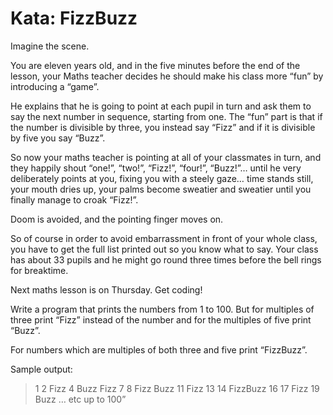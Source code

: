 # Kata: FizzBuzz

Imagine the scene.

You are eleven years old, and in the five minutes before the end of the lesson, your Maths teacher
decides he should make his class more “fun” by introducing a “game”.

He explains that he is going to point at each pupil in turn and ask them to say the next number in sequence, starting from one.
The “fun” part is that if the number is divisible by three, you instead say “Fizz” and if it is divisible by five you say “Buzz”.

So now your maths teacher is pointing at all of your classmates in turn, and they happily shout “one!”, “two!”, “Fizz!”,
“four!”, “Buzz!”… until he very deliberately points at you, fixing you with a steely gaze… time stands still,
your mouth dries up, your palms become sweatier and sweatier until you finally manage to croak “Fizz!”.

Doom is avoided, and the pointing finger moves on.

So of course in order to avoid embarrassment in front of your whole class, you have to get the full list printed out
so you know what to say. Your class has about 33 pupils and he might go round three times before the bell rings
for breaktime.

Next maths lesson is on Thursday. Get coding!


Write a program that prints the numbers from 1 to 100. But for multiples of three print “Fizz” instead of the number
and for the multiples of five print “Buzz”.

For numbers which are multiples of both three and five print “FizzBuzz”.

Sample output:

> 1
> 2
> Fizz
> 4
> Buzz
> Fizz
> 7
> 8
> Fizz
> Buzz
> 11
> Fizz
> 13
> 14
> FizzBuzz
> 16
> 17
> Fizz
> 19
> Buzz
> … etc up to 100”

